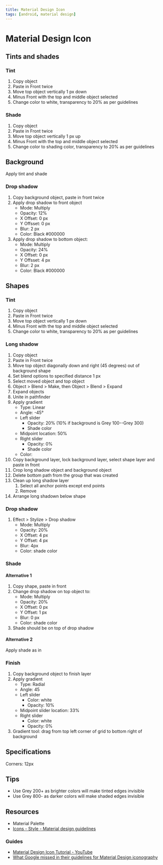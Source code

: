 ```yaml
---
title: Material Design Icon
tags: [android, material design]
---
```


# Material Design Icon

## Tints and shades

### Tint 
1. Copy object
2. Paste in Front twice
3. Move top object vertically 1 px down
4. Minus Front with the top and middle object selected
5. Change color to white, transparency to 20% as per guidelines

### Shade
1. Copy object
2. Paste in Front twice
3. Move top object vertically 1 px up
4. Minus Front with the top and middle object selected
5. Change color to shading color, transparency to 20% as per guidelines

## Background

Apply tint and shade

### Drop shadow

1. Copy background object, paste in front twice
2. Apply drop shadow to front object
	* Mode: Multiply 
    * Opacity: 12%
    * X Offset: 0 px
    * Y Offsset: 0 px
    * Blur: 2 px
    * Color: Black #000000
3. Apply drop shadow to bottom object:
	* Mode: Multiply 
    * Opacity: 24%
    * X Offset: 0 px
    * Y Offsset: 4 px
    * Blur: 2 px
    * Color: Black #000000

## Shapes

### Tint
1. Copy object
2. Paste in Front twice
3. Move top object vertically 1 px down
4. Minus Front with the top and middle object selected
5. Change color to white, transparency to 20% as per guidelines

### Long shadow
1. Copy object
2. Paste in Front twice
3. Move top object diagonally down and right (45 degrees) out of background shape
4. Set blend options to specified distance 1 px
5. Select moved object and top object
6. Object > Blend > Make, then Object > Blend > Expand 
8. Expand objects
8. Unite in pathfinder
9. Apply gradient
	* Type: Linear 
    * Angle: -45°
    * Left slider
    	* Opacity: 20% (10% if background is Grey 100--Grey 300)
        * Shade color
    * Midpoint location: 50% 
    * Right slider
    	* Opacity: 0%
        * Shade color
    * Color: 
10. Copy background layer, lock background layer, select shape layer and paste in front
11. Crop long shadow object and background object
12. Delete bottom path from the group that was created
13. Clean up long shadow layer
	1. Select all anchor points except end points
    2. Remove
14. Arrange long shadown below shape

### Drop shadow

1. Effect > Stylize > Drop shadow
	* Mode: Multiply
    * Opacity: 20%
    * X Offset: 4 px
    * Y Offset: 4 px 
    * Blur: 4px
    * Color: shade color
   
### Shade

#### Alternative 1

1. Copy shape, paste in front
2. Change drop shadow on top object to:
	* Mode: Multiply
    * Opacity: 20%
    * X Offset: 0 px
    * Y Offset: 1 px
    * Blur: 0 px
    * Color: shade color
3. Shade should be on top of drop shadow

#### Alternative 2

Apply shade as in 
   
### Finish

1. Copy background object to finish layer
2. Apply gradient
   * Type: Radial
   * Angle: 45
   * Left slider
     * Color: white
     * Opacity: 10%
   * Midpoint slider location: 33%
   * Right slider
     * Color: white
     * Opacity: 0%
3. Gradient tool: drag from top left corner of grid to bottom right of background


## Specifications

Corners: 12px

## Tips

* Use Grey 200+ as brighter colors will make tinted edges invisible
* Use Grey 800- as darker colors will make shaded edges invisible

## Resources

* Material Palette
* [Icons - Style - Material design guidelines](https://material.google.com/style/icons.html#icons-product-icons)

### Guides

* [Material Design Icon Tutorial - YouTube](https://www.youtube.com/watch?v=ZoRE9bv1mcc)
* [What Google missed in their guidelines for Material Design iconography](https://stories.uplabs.com/what-google-missed-in-their-guidelines-for-material-design-iconography-daf9f88000ec#.dnifjeudf)

